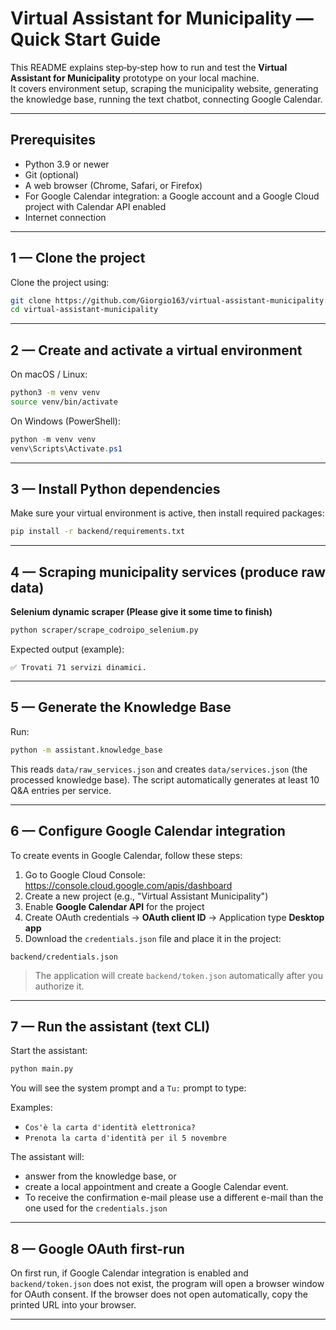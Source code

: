
# Virtual Assistant for Municipality — Quick Start Guide

This README explains step‑by‑step how to run and test the **Virtual Assistant for Municipality** prototype on your local machine.  
It covers environment setup, scraping the municipality website, generating the knowledge base, running the text chatbot, connecting Google Calendar.

---

## Prerequisites

- Python 3.9 or newer
- Git (optional)
- A web browser (Chrome, Safari, or Firefox)
- For Google Calendar integration: a Google account and a Google Cloud project with Calendar API enabled
- Internet connection

---

## 1 — Clone the project

Clone the project using:

```bash
git clone https://github.com/Giorgio163/virtual-assistant-municipality.git
cd virtual-assistant-municipality
```

---

## 2 — Create and activate a virtual environment

On macOS / Linux:

```bash
python3 -m venv venv
source venv/bin/activate
```

On Windows (PowerShell):

```powershell
python -m venv venv
venv\Scripts\Activate.ps1
```

---

## 3 — Install Python dependencies

Make sure your virtual environment is active, then install required packages:

```bash
pip install -r backend/requirements.txt
```

---

## 4 — Scraping municipality services (produce raw data)

**Selenium dynamic scraper (Please give it some time to finish)**

```bash
python scraper/scrape_codroipo_selenium.py
```

Expected output (example):

```
✅ Trovati 71 servizi dinamici.
```
---

## 5 — Generate the Knowledge Base

Run:

```bash
python -m assistant.knowledge_base
```

This reads `data/raw_services.json` and creates `data/services.json` (the processed knowledge base). The script automatically generates at least 10 Q&A entries per service.

---

## 6 — Configure Google Calendar integration

To create events in Google Calendar, follow these steps:

1. Go to Google Cloud Console: https://console.cloud.google.com/apis/dashboard  
2. Create a new project (e.g., "Virtual Assistant Municipality")  
3. Enable **Google Calendar API** for the project  
4. Create OAuth credentials → **OAuth client ID** → Application type **Desktop app**  
5. Download the `credentials.json` file and place it in the project:

```
backend/credentials.json
```

> The application will create `backend/token.json` automatically after you authorize it.

---

## 7 — Run the assistant (text CLI)

Start the assistant:

```bash
python main.py
```

You will see the system prompt and a `Tu:` prompt to type:

Examples:

- `Cos'è la carta d'identità elettronica?`  
- `Prenota la carta d'identità per il 5 novembre`

The assistant will:
- answer from the knowledge base, or
- create a local appointment and create a Google Calendar event.
- To receive the confirmation e-mail please use a different e-mail than the one used for the `credentials.json`

---

## 8 — Google OAuth first-run

On first run, if Google Calendar integration is enabled and `backend/token.json` does not exist, the program will open a browser window for OAuth consent. If the browser does not open automatically, copy the printed URL into your browser.

---


